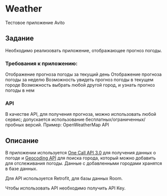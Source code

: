 # Weather
Тестовое приложение Avito

## Задание
Необходимо реализовать приложение, отображающее прогноз погоды.

### Требования к приложению:
Отображение прогноза погоды за текущий день
Отображение прогноза погоды за неделю
Возможность увидеть прогноз погоды в текущем городе
Возможность выбрать любой другой город, и узнать прогноз погоды в нем
### API
В качестве API, для получения прогноза, можно использовать любой сервис; допускается использование бесплатных/ограниченных/пробных версий.
Пример: OpenWeatherMap API

## Описание
В приложении используется [One Call API 3.0](https://openweathermap.org/api/one-call-3) для получения данных о погоде и [Geocoding API](https://openweathermap.org/api/geocoding-api) для поиска города, который можно добавить для отслеживания погоды. Данные с добавленными городами хранятся в базе данных.

Для API используется Retrofit, для базы данных Room.

Чтобы использовать API необходимо получить API Key.
